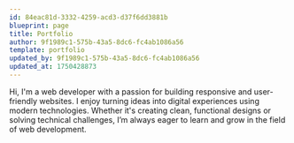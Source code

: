 ```yaml
---
id: 84eac81d-3332-4259-acd3-d37f6dd3881b
blueprint: page
title: Portfolio
author: 9f1989c1-575b-43a5-8dc6-fc4ab1086a56
template: portfolio
updated_by: 9f1989c1-575b-43a5-8dc6-fc4ab1086a56
updated_at: 1750428873
---
```

Hi, I'm a web developer with a passion for building responsive and user-friendly websites. I enjoy turning ideas into digital experiences using modern technologies. Whether it's creating clean, functional designs or solving technical challenges, I’m always eager to learn and grow in the field of web development.